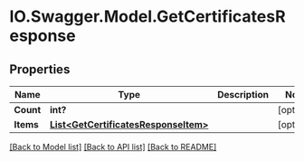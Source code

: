 # IO.Swagger.Model.GetCertificatesResponse
## Properties

Name | Type | Description | Notes
------------ | ------------- | ------------- | -------------
**Count** | **int?** |  | [optional] 
**Items** | [**List&lt;GetCertificatesResponseItem&gt;**](GetCertificatesResponseItem.md) |  | [optional] 

[[Back to Model list]](../README.md#documentation-for-models) [[Back to API list]](../README.md#documentation-for-api-endpoints) [[Back to README]](../README.md)

